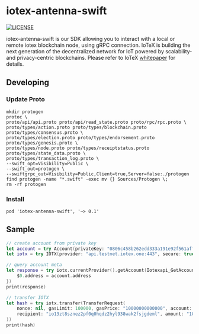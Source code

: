# iotex-antenna-swift

[![LICENSE](https://img.shields.io/badge/License-Apache%202.0-blue.svg)](LICENSE)

iotex-antenna-swift is our SDK allowing you to interact with a local or remote iotex blockchain node, using gRPC  connection.
IoTeX is building the next generation of the decentralized network for IoT powered by scalability- and privacy-centric blockchains.
Please refer to IoTeX [whitepaper](https://iotex.io/academics) for details.

## Developing

### Update Proto

```
mkdir protogen
protoc \
proto/api/api.proto proto/api/read_state.proto proto/rpc/rpc.proto \
proto/types/action.proto proto/types/blockchain.proto proto/types/consensus.proto \
proto/types/election.proto proto/types/endorsement.proto proto/types/genesis.proto \
proto/types/node.proto proto/types/receiptstatus.proto proto/types/state_data.proto \
proto/types/transaction_log.proto \
--swift_opt=Visibility=Public \
--swift_out=protogen \
--swiftgrpc_out=Visibility=Public,Client=true,Server=false:./protogen
find protogen -name "*.swift" -exec mv {} Sources/Protogen \;
rm -rf protogen
```

### Install

```
pod 'iotex-antenna-swift', '~> 0.1'
```

## Sample

```swift
// create account from private key
let account = try Account(privateKey: "0806c458b262edd333a191e92f561aff338211ee3e18ab315a074a2d82aa343f")
let iotx = try IOTX(provider: "api.testnet.iotex.one:443", secure: true, chainID: 2)

// query account meta
let response = try iotx.currentProvider().getAccount(Iotexapi_GetAccountRequest.with {
    $0.address = account.address
})
print(response)

// transfer IOTX
let hash = try iotx.transfer(TransferRequest(
    nonce: nil, gasLimit: 100000, gasPrice: "10000000000000", account: account,
    recipient: "io13zt8sznez2pf0q0hqdz2hyl938wak2fsjgdeml", amount: "1000000000000000000", payload: "".data(using: .utf8)!
))
print(hash)
```

